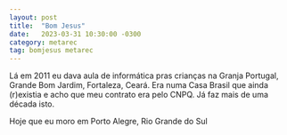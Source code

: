 ```yaml
---
layout: post
title:  "Bom Jesus"
date:   2023-03-31 10:30:00 -0300
category: metarec
tag: bomjesus metarec
---
```


Lá em 2011 eu dava aula de informática pras crianças na Granja Portugal, Grande Bom Jardim, Fortaleza, Ceará. Era numa Casa Brasil 
que ainda (r)existia e acho que meu contrato era pelo CNPQ. Já faz mais de uma década isto.

Hoje que eu moro em Porto Alegre, Rio Grande do Sul
